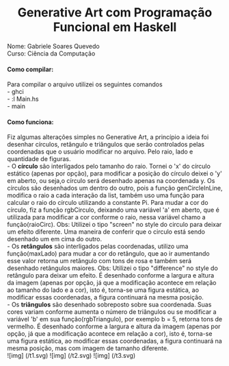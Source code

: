 <h1 align="center"> Generative Art com Programação Funcional em Haskell</h1>
Nome: Gabriele Soares Quevedo <br/>
Curso: Ciência da Computação <br/>

<h4> Como compilar: </h4>
Para compilar o arquivo utilizei os seguintes comandos <br/>
      - ghci <br/>
      - :l Main.hs <br/>
      - main <br/>
 
<h4>Como funciona: </h4>
Fiz algumas alterações simples no Generative Art, a princípio a ideia foi desenhar círculos, retângulo e triângulos que serão controlados pelas coordenadas que o usuário modificar no arquivo. Pelo raio, lado e quantidade de figuras. </br>
- O <b>círculo</b> são interligados pelo tamanho do raio. Tornei o 'x' do círculo estático (apenas por opção), para modificar a posição do círculo deixei o 'y' em aberto, ou seja,o círculo será desenhado apenas na coordenada y. Os círculos são desenhados um dentro do outro, pois a função genCircleInLine, modifica o raio a cada interação da list, também uso uma função para calcular o raio do círculo utilizando a constante Pi. Para mudar a cor do círculo, fiz a função rgbCirculo, deixando uma variável 'a' em aberto, que é utilizada para modificar a cor conforme o raio, nessa variável chamo a função(raioCirc). Obs: Utilizei o tipo "screen" no style do circulo para deixar um efeito diferente. Uma maneira de conferir que o circulo está sendo desenhado um em cima do outro.</br>
- Os <b>retângulos</b> são interligados pelas coordenadas, utilizo uma função(maxLado) para mudar a cor do retângulo, que ao ir aumentando esse valor retorna um retângulo com tons de rosa e também será desenhado retângulos maiores. Obs: Utilizei o tipo "difference" no style do retângulo para deixar um efeito. É desenhado conforme a largura e altura da imagem (apenas por opção, já que a modificação acontece em relação ao tamanho do lado e a cor), isto é, torna-se uma figura estática, ao modificar essas coordenadas, a figura continuará na mesma posição.</br>
- Os <b>triângulos</b> são desenhado sobreposto sobre sua coordenada. Suas cores variam conforme aumenta o número de triângulos ou se modificar a variável 'b' em sua função(rgbTriangulo), por exemplo b = 5, retorna tons de vermelho. É desenhado conforme a largura e altura da imagem (apenas por opção, já que a modificação acontece em relação a cor), isto é, torna-se uma figura estática, ao modificar essas coordenadas, a figura continuará na mesma posição, mas com imagem de tamanho diferente. <br>
![img] (/t1.svg)
![img] (/t2.svg)
![img] (/t3.svg)

